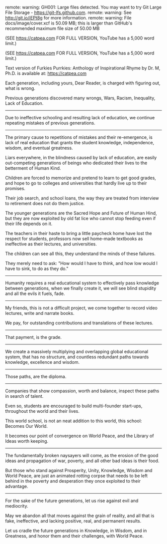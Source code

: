 remote: warning: GH001: Large files detected. You may want to try Git Large File Storage - https://git-lfs.github.com.
remote: warning: See http://git.io/iEPt8g for more information.
remote: warning: File docs/image/cover.xcf is 50.09 MB; this is larger than GitHub's recommended maximum file size of 50.00 MB


(SEE https://catpea.com FOR FULL VERSION, YouTube has a 5,000 word limit.)


(SEE https://catpea.com FOR FULL VERSION, YouTube has a 5,000 word limit.)


Text version of Furkies Purrkies: Anthology of Inspirational Rhyme by Dr. M, Ph.D. is available at: https://catpea.com

Each generation, including yours, Dear Reader,
is charged with figuring out, what is wrong.

Previous generations discovered many wrongs,
Wars, Racism, Inequality, Lack of Education.

---

Due to ineffective schooling and resulting lack of education,
we continue repeating mistakes of previous generations.

---

The primary cause to repetitions of mistakes and their re-emergence,
is lack of real education that grants the student knowledge, independence, wisdom, and eventual greatness.

Liars everywhere, in the blindness caused by lack of education,
are easily out-competing generations of beings who dedicated their lives to the betterment of Human Kind.

Children are forced to memorize and pretend to learn to get good grades,
and hope to go to colleges and universities that hardly live up to their promises.

Their job search, and school loans,
the way they are treated from interview to retirement does not do them justice.

The younger generations are the Sacred Hope and Future of Human Hind,
but they are now exploited by old fat lice who cannot stop feeding even if their life depends on it.

The teachers in their haste to bring a little paycheck home have lost the respect for students,
professors now sell home-made textbooks as ineffective as their lectures, and universities.

The children can see all this,
they understand the minds of these failures.

They merely need to ask:
"How would I have to think, and how low would I have to sink, to do as they do."


---

Humanity requires a real educational system to effectively pass knowledge between generations,
when we finally create it, we will see blind stupidity and all the evils it fuels, fade.

---

My friends, this is not a difficult project,
we come together to record video lectures, write and narrate books.

We pay,
for outstanding contributions and translations of these lectures.

---

That payment,
is the grade.

---

We create a massively multiplying and overlapping global educational system,
that has no structure, and countless redundant paths towards knowledge, excellence and wisdom.

---

Those paths,
are the diploma.

---

Companies that show compassion, worth and balance,
inspect these paths in search of talent.

Even so, students are encouraged to build multi-founder start-ups,
throughout the world and their lives.

This world school, is not an neat addition to this world,
this school: Becomes Our World.

It becomes our point of convergence on World Peace,
and the Library of Ideas worth keeping.

---

The fundamentally broken naysayers will come,
as the erosion of the good ideas and propagation of war, poverty, and all other bad ideas is their food.

But those who stand against Prosperity, Unity, Knowledge, Wisdom and World Peace,
are just an animated rotting corpse that needs to be left behind in the poverty and desperation they once exploited to their advantage.

---

For the sake of the future generations,
let us rise against evil and mediocrity.

May we abandon all that moves against the grain of reality,
and all that is fake, ineffective, and lacking positive, real, and permanent results.

Let us cradle the future generations in Knowledge, in Wisdom, and in Greatness,
and honor them and their challenges, with World Peace.
